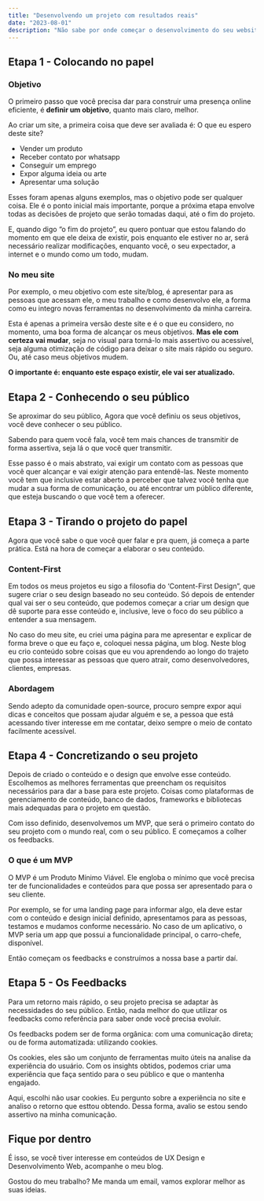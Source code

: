```yaml
---
title: "Desenvolvendo um projeto com resultados reais"
date: "2023-08-01"
description: "Não sabe por onde começar o desenvolvimento do seu website? Sempre começe pelo objetivo."
---
```


## **Etapa 1 - Colocando no papel**

### **Objetivo**

O primeiro passo que você precisa dar para construir uma presença online eficiente, é **definir um objetivo**, quanto mais claro, melhor.

Ao criar um site, a primeira coisa que deve ser avaliada é: O que eu espero deste site?

- Vender um produto
- Receber contato por whatsapp
- Conseguir um emprego
- Expor alguma ideia ou arte
- Apresentar uma solução

Esses foram apenas alguns exemplos, mas o objetivo pode ser qualquer coisa. Ele é o ponto inicial mais importante, porque a próxima etapa envolve todas as decisões de projeto que serão tomadas daqui, até o fim do projeto.

E, quando digo “o fim do projeto”, eu quero pontuar que estou falando do momento em que ele deixa de existir, pois enquanto ele estiver no ar, será necessário realizar modificações, enquanto você, o seu expectador, a internet e o mundo como um todo, mudam.

### **No meu site**

Por exemplo, o meu objetivo com este site/blog, é apresentar para as pessoas que acessam ele, o meu trabalho e como desenvolvo ele, a forma como eu integro novas ferramentas no desenvolvimento da minha carreira.

Esta é apenas a primeira versão deste site e é o que eu considero, no momento, uma boa forma de alcançar os meus objetivos. **Mas ele com certeza vai mudar**, seja no visual para torná-lo mais assertivo ou acessível, seja alguma otimização de código para deixar o site mais rápido ou seguro. Ou, até caso meus objetivos mudem.

**O importante é: enquanto este espaço existir, ele vai ser atualizado.**

## **Etapa 2 - Conhecendo o seu público**

Se aproximar do seu público, Agora que você definiu os seus objetivos, você deve conhecer o seu público.

Sabendo para quem você fala, você tem mais chances de transmitir de forma assertiva, seja lá o que você quer transmitir.

Esse passo é o mais abstrato, vai exigir um contato com as pessoas que você quer alcançar e vai exigir atenção para entendê-las. Neste momento você tem que inclusive estar aberto a perceber que talvez você tenha que mudar a sua forma de comunicação, ou até encontrar um público diferente, que esteja buscando o que você tem a oferecer.

## **Etapa 3 - Tirando o projeto do papel**

Agora que você sabe o que você quer falar e pra quem, já começa a parte prática. Está na hora de começar a elaborar o seu conteúdo.

### **Content-First**

Em todos os meus projetos eu sigo a filosofia do ‘Content-First Design”, que sugere criar o seu design baseado no seu conteúdo. Só depois de entender qual vai ser o seu conteúdo, que podemos começar a criar um design que dê suporte para esse conteúdo e, inclusive, leve o foco do seu público a entender a sua mensagem.

No caso do meu site, eu criei uma página para me apresentar e explicar de forma breve o que eu faço e, coloquei nessa página, um blog. Neste blog eu crio conteúdo sobre coisas que eu vou aprendendo ao longo do trajeto que possa interessar as pessoas que quero atrair, como desenvolvedores, clientes, empresas.

### **Abordagem**

Sendo adepto da comunidade open-source, procuro sempre expor aqui dicas e conceitos que possam ajudar alguém e se, a pessoa que está acessando tiver interesse em me contatar, deixo sempre o meio de contato facilmente acessível.

## **Etapa 4 - Concretizando o seu projeto**

Depois de criado o conteúdo e o design que envolve esse conteúdo. Escolhemos as melhores ferramentas que preencham os requisitos necessários para dar a base para este projeto. Coisas como plataformas de gerenciamento de conteúdo, banco de dados, frameworks e bibliotecas mais adequadas para o projeto em questão.

Com isso definido, desenvolvemos um MVP, que será o primeiro contato do seu projeto com o mundo real, com o seu público. E começamos a colher os feedbacks.

### **O que é um MVP**

O MVP é um Produto Mínimo Viável. Ele engloba o mínimo que você precisa ter de funcionalidades e conteúdos para que possa ser apresentado para o seu cliente.

Por exemplo, se for uma landing page para informar algo, ela deve estar com o conteúdo e design inicial definido, apresentamos para as pessoas, testamos e mudamos conforme necessário. No caso de um aplicativo, o MVP seria um app que possui a funcionalidade principal, o carro-chefe, disponível.

Então começam os feedbacks e construímos a nossa base a partir daí.

## **Etapa 5 - Os Feedbacks**

Para um retorno mais rápido, o seu projeto precisa se adaptar às necessidades do seu público. Então, nada melhor do que utilizar os feedbacks como referência para saber onde você precisa evoluir.

Os feedbacks podem ser de forma orgânica: com uma comunicação direta; ou de forma automatizada: utilizando cookies.

Os cookies, eles são um conjunto de ferramentas muito úteis na analise da experiência do usuário. Com os insights obtidos, podemos criar uma experiência que faça sentido para o seu público e que o mantenha engajado.

Aqui, escolhi não usar cookies. Eu pergunto sobre a experiência no site e analiso o retorno que esttou obtendo. Dessa forma, avalio se estou sendo assertivo na minha comunicação.

## **Fique por dentro**

É isso, se você tiver interesse em conteúdos de UX Design e Desenvolvimento Web, acompanhe o meu blog.

Gostou do meu trabalho? Me manda um email, vamos explorar melhor as suas ideias.
